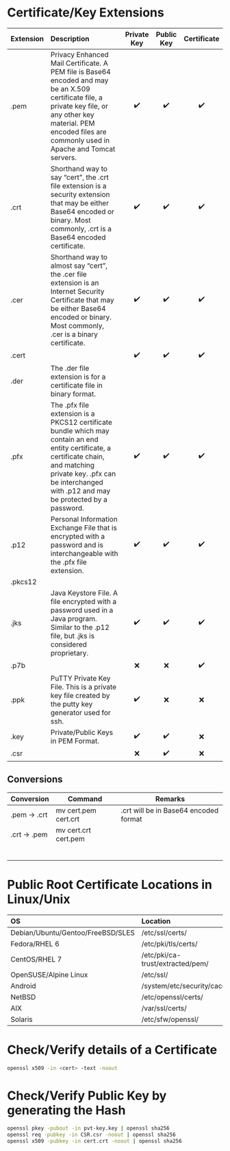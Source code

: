 # Certificate/Key Extensions

| Extension | Description                                                                                                                                                                                                               | Private Key        | Public Key         | Certificate        |
|:----------|:-------------------------------------------------------------------------------------------------------------------------------------------------------------------------------------------------------------------------|:------------------:|:------------------:|:------------------:|
| .pem      | Privacy Enhanced Mail Certificate. A PEM file is Base64 encoded and may be an X.509 certificate file, a private key file, or any other key material. PEM encoded files are commonly used in Apache and Tomcat servers. | :heavy_check_mark: | :heavy_check_mark: | :heavy_check_mark: |
| .crt      | Shorthand way to say “cert”, the .crt file extension is a security extension that may be either Base64 encoded or binary. Most commonly, .crt is a Base64 encoded certificate.                                          | :heavy_check_mark: | :heavy_check_mark: | :heavy_check_mark: |
| .cer      | Shorthand way to almost say “cert”, the .cer file extension is an Internet Security Certificate that may be either Base64 encoded or binary. Most commonly, .cer is a binary certificate.                                 | :heavy_check_mark: | :heavy_check_mark: | :heavy_check_mark: |
| .cert     |                                  | :heavy_check_mark: | :heavy_check_mark: | :heavy_check_mark: |
| .der      | The .der file extension is for a certificate file in binary format.                                                                                                                                                       |
| .pfx      | The .pfx file extension is a PKCS12 certificate bundle which may contain an end entity certificate, a certificate chain, and matching private key. .pfx can be interchanged with .p12 and may be protected by a password. | :heavy_check_mark: | :heavy_check_mark: | :heavy_check_mark: |
| .p12      | Personal Information Exchange File that is encrypted with a password and is interchangeable with the .pfx file extension.                                                                                                 | :heavy_check_mark: | :heavy_check_mark: | :heavy_check_mark: |
| .pkcs12   | | |  |  |
| .jks      | Java Keystore File. A file encrypted with a password used in a Java program. Similar to the .p12 file, but .jks is considered proprietary.                                                                               | :heavy_check_mark: | :heavy_check_mark: | :heavy_check_mark: |
| .p7b      |                                                                                                                                                                                                                           | :x:                | :x:                | :heavy_check_mark: |
| .ppk      | PuTTY Private Key File. This is a private key file created by the putty key generator used for ssh.                                                                                                                       | :heavy_check_mark: | :x:                | :x:                |
| .key      | Private/Public Keys in PEM Format.                                                                                                                                                                                       | :heavy_check_mark: | :heavy_check_mark: | :x:                |
| .csr      |                                                 | :x:                | :heavy_check_mark: | :x:                |

## Conversions

| Conversion   | Command              | Remarks                               |
|--------------|----------------------|---------------------------------------|
| .pem -> .crt | mv cert.pem cert.crt | .crt will be in Base64 encoded format |
| .crt -> .pem | mv cert.crt cert.pem |                                       |
|              |                      |                                       |
|              |                      |                                       |
|              |                      |                                       |
|              |                      |                                       |
|              |                      |                                       |
|              |                      |                                       |

# Public Root Certificate Locations in Linux/Unix

| OS                                | Location                         |
| :-------------------------------- | :------------------------------- |
| Debian/Ubuntu/Gentoo/FreeBSD/SLES | /etc/ssl/certs/                  |
| Fedora/RHEL 6                     | /etc/pki/tls/certs/              |
| CentOS/RHEL 7                     | /etc/pki/ca-trust/extracted/pem/ |
| OpenSUSE/Alpine Linux             | /etc/ssl/                        |
| Android                           | /system/etc/security/cacerts/    |
| NetBSD                            | /etc/openssl/certs/              |
| AIX                               | /var/ssl/certs/                  |
| Solaris                           | /etc/sfw/openssl/                |


# Check/Verify details of a Certificate
```bash
openssl x509 -in <cert> -text -noout
```

# Check/Verify Public Key by generating the Hash
```bash
openssl pkey -pubout -in pvt-key.key | openssl sha256
openssl req -pubkey -in CSR.csr -noout | openssl sha256
openssl x509 -pubkey -in cert.crt -noout | openssl sha256
```
